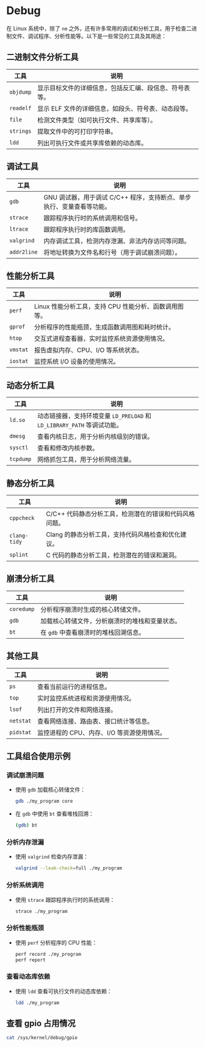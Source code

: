 # Debug

在 Linux 系统中，除了 `nm` 之外，还有许多常用的调试和分析工具，用于检查二进制文件、调试程序、分析性能等。以下是一些常见的工具及其用途：

## 二进制文件分析工具

| 工具      | 说明                                                   |
| --------- | ------------------------------------------------------ |
| `objdump` | 显示目标文件的详细信息，包括反汇编、段信息、符号表等。 |
| `readelf` | 显示 ELF 文件的详细信息，如段头、符号表、动态段等。    |
| `file`    | 检测文件类型（如可执行文件、共享库等）。               |
| `strings` | 提取文件中的可打印字符串。                             |
| `ldd`     | 列出可执行文件或共享库依赖的动态库。                   |

## 调试工具

| 工具        | 说明                                                                  |
| ----------- | --------------------------------------------------------------------- |
| `gdb`       | GNU 调试器，用于调试 C/C++ 程序，支持断点、单步执行、变量查看等功能。 |
| `strace`    | 跟踪程序执行时的系统调用和信号。                                      |
| `ltrace`    | 跟踪程序执行时的库函数调用。                                          |
| `valgrind`  | 内存调试工具，检测内存泄漏、非法内存访问等问题。                      |
| `addr2line` | 将地址转换为文件名和行号（用于调试崩溃问题）。                        |

## 性能分析工具

| 工具     | 说明                                                  |
| -------- | ----------------------------------------------------- |
| `perf`   | Linux 性能分析工具，支持 CPU 性能分析、函数调用图等。 |
| `gprof`  | 分析程序的性能瓶颈，生成函数调用图和耗时统计。        |
| `htop`   | 交互式进程查看器，实时监控系统资源使用情况。          |
| `vmstat` | 报告虚拟内存、CPU、I/O 等系统状态。                   |
| `iostat` | 监控系统 I/O 设备的使用情况。                         |

## 动态分析工具

| 工具      | 说明                                                                    |
| --------- | ----------------------------------------------------------------------- |
| `ld.so`   | 动态链接器，支持环境变量 `LD_PRELOAD` 和 `LD_LIBRARY_PATH` 等调试功能。 |
| `dmesg`   | 查看内核日志，用于分析内核级别的错误。                                  |
| `sysctl`  | 查看和修改内核参数。                                                    |
| `tcpdump` | 网络抓包工具，用于分析网络流量。                                        |

## 静态分析工具

| 工具         | 说明                                                   |
| ------------ | ------------------------------------------------------ |
| `cppcheck`   | C/C++ 代码静态分析工具，检测潜在的错误和代码风格问题。 |
| `clang-tidy` | Clang 的静态分析工具，支持代码风格检查和优化建议。     |
| `splint`     | C 代码的静态分析工具，检测潜在的错误和漏洞。           |

## 崩溃分析工具

| 工具       | 说明                                           |
| ---------- | ---------------------------------------------- |
| `coredump` | 分析程序崩溃时生成的核心转储文件。             |
| `gdb`      | 加载核心转储文件，分析崩溃时的堆栈和变量状态。 |
| `bt`       | 在 `gdb` 中查看崩溃时的堆栈回溯信息。          |

## 其他工具

| 工具      | 说明                                       |
| --------- | ------------------------------------------ |
| `ps`      | 查看当前运行的进程信息。                   |
| `top`     | 实时监控系统进程和资源使用情况。           |
| `lsof`    | 列出打开的文件和网络连接。                 |
| `netstat` | 查看网络连接、路由表、接口统计等信息。     |
| `pidstat` | 监控进程的 CPU、内存、I/O 等资源使用情况。 |

## 工具组合使用示例

### 调试崩溃问题

- 使用 `gdb` 加载核心转储文件：
  ```bash
  gdb ./my_program core
  ```
- 在 `gdb` 中使用 `bt` 查看堆栈回溯：
  ```bash
  (gdb) bt
  ```

### 分析内存泄漏

- 使用 `valgrind` 检查内存泄漏：
  ```bash
  valgrind --leak-check=full ./my_program
  ```

### 分析系统调用

- 使用 `strace` 跟踪程序执行时的系统调用：
  ```bash
  strace ./my_program
  ```

### 分析性能瓶颈

- 使用 `perf` 分析程序的 CPU 性能：
  ```bash
  perf record ./my_program
  perf report
  ```

### 查看动态库依赖

- 使用 `ldd` 查看可执行文件的动态库依赖：
  ```bash
  ldd ./my_program
  ```

## 查看 gpio 占用情况

```bash
cat /sys/kernel/debug/gpio
```
